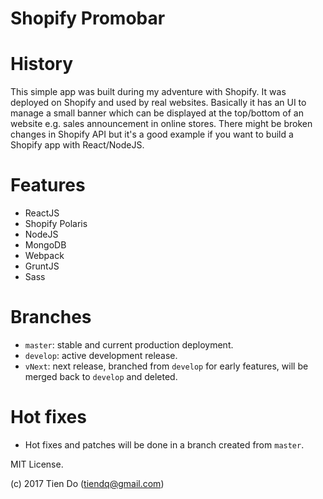 Shopify Promobar
================

# History
This simple app was built during my adventure with Shopify. It was deployed on Shopify and used by real websites. Basically it has an UI to manage a small banner which can be displayed at the top/bottom of an website e.g. sales announcement in online stores. There might be broken changes in Shopify API but it's a good example if you want to build a Shopify app with React/NodeJS.

# Features
- ReactJS
- Shopify Polaris
- NodeJS
- MongoDB
- Webpack
- GruntJS
- Sass

# Branches
- `master`: stable and current production deployment.
- `develop`: active development release.
- `vNext`: next release, branched from `develop` for early features, will be merged back to `develop` and deleted.

# Hot fixes
- Hot fixes and patches will be done in a branch created from `master`.

MIT License.

(c) 2017 Tien Do (tiendq@gmail.com)
